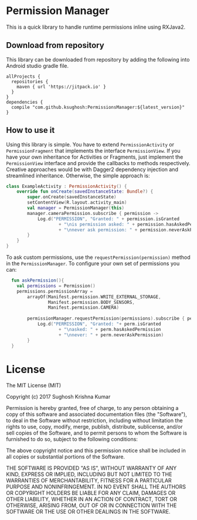 # Permission Manager
This is a quick library to handle runtime permissions inline using RXJava2.

## Download from repository
This library can be downloaded from repository by adding the following into Android studio gradle file.
```
allProjects {
  repositories {
    maven { url 'https://jitpack.io' }
  }
}
dependencies {
  compile "com.github.ksughosh:PermissionsManager:${latest_version}"
}
```

## How to use it
Using this library is simple. You have to extend `PermissionActivity` or `PermissionFragment` that implements the interface `PermissionView`. If you have your own inheritance for Activities or Fragments, just implement the `PermissionView` interface and provide the callbacks to methods respectively. Creative approaches would be with Dagger2 dependency injection and streamlined inheritance. Otherwise, the simple approach is:

```kotlin
class ExampleActivity : PermissionActivity() {
    override fun onCreate(savedInstanceState: Bundle?) {
        super.onCreate(savedInstanceState)
        setContentView(R.layout.activity_main)
        val manager = PermissionManager(this)
        manager.cameraPermission.subscribe { permission ->
            Log.d("PERMISSION", "Granted: " + permission.isGranted 
                    + "\nis permission asked: " + permission.hasAskedPermission
                    + "\nnever ask permission: " + permission.neverAskPermission)
        }
    }
}
```
To ask custom permissions, use the `requestPermission(permission)` method in the `PermissionManager`. To configure your own set of permissions you can:

```kotlin
  fun askPermission(){
    val permissions = Permission()
    permissions.permissionArray = 
        arrayOf(Manifest.permission.WRITE_EXTERNAL_STORAGE, 
                Manifest.permission.BODY_SENSORS, 
                Manifest.permission.CAMERA)
                
        permissionManager.requestPermission(permissions).subscribe { perm ->
            Log.d("PERMISSION", "Granted: "+ perm.isGranted 
                    + "\nasked: " + perm.hasAskedPermission
                    + "\nnever: " + perm.neverAskPermission)
        }
  }
```
# License
The MIT License (MIT)

Copyright (c) 2017 Sughosh Krishna Kumar

Permission is hereby granted, free of charge, to any person obtaining a copy of this software and associated documentation files (the "Software"), to deal in the Software without restriction, including without limitation the rights to use, copy, modify, merge, publish, distribute, sublicense, and/or sell copies of the Software, and to permit persons to whom the Software is furnished to do so, subject to the following conditions:

The above copyright notice and this permission notice shall be included in all copies or substantial portions of the Software.

THE SOFTWARE IS PROVIDED "AS IS", WITHOUT WARRANTY OF ANY KIND, EXPRESS OR IMPLIED, INCLUDING BUT NOT LIMITED TO THE WARRANTIES OF MERCHANTABILITY, FITNESS FOR A PARTICULAR PURPOSE AND NONINFRINGEMENT. IN NO EVENT SHALL THE AUTHORS OR COPYRIGHT HOLDERS BE LIABLE FOR ANY CLAIM, DAMAGES OR OTHER LIABILITY, WHETHER IN AN ACTION OF CONTRACT, TORT OR OTHERWISE, ARISING FROM, OUT OF OR IN CONNECTION WITH THE SOFTWARE OR THE USE OR OTHER DEALINGS IN THE SOFTWARE.
